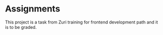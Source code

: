 # Assignments

This project is a task from Zuri training for frontend development path and it is to be graded.
